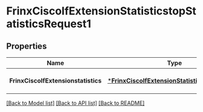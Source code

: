 # FrinxCiscoIfExtensionStatisticstopStatisticsRequest1

## Properties
Name | Type | Description | Notes
------------ | ------------- | ------------- | -------------
**FrinxCiscoIfExtensionstatistics** | [***FrinxCiscoIfExtensionStatisticstopStatistics**](frinx.cisco.if.extension.statisticstop.Statistics.md) |  | [optional] [default to null]

[[Back to Model list]](../README.md#documentation-for-models) [[Back to API list]](../README.md#documentation-for-api-endpoints) [[Back to README]](../README.md)


